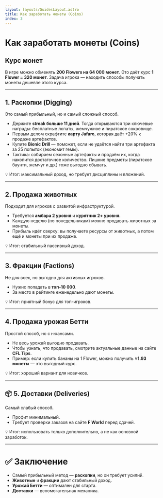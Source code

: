 ```yaml
---
layout: layouts/GuidesLayout.astro
title: Как заработать монеты (Coins)
index: 3
---
```


# Как заработать монеты (Coins)

##  Курс монет
В игре можно обменять **200 Flowers на 64 000 монет**. Это даёт курс **1 Flower = 320 монет**. Задача игрока — находить способы получать монеты дешевле этого курса.

---

##  1. Раскопки (Digging)
Это самый прибыльный, но и самый сложный способ.

-  Держите **streak больше 11 дней**. Тогда открываются три ключевые награды: бесплатные лопаты, жемчужное и пиратское сокровище.
-  Первым делом скрафтите **карту Jafaro**, которая даёт +20% к продаже артефактов.
-  Купите **Bionic Drill** — поможет, если не удаётся найти три артефакта за 25 попыток (экономит гемы).
-  Тактика: собираем сезонные артефакты и продаём их, когда накопится достаточное количество. Лишние предметы (пиратское баунти, жемчуг и др.) тоже выгодно сбывать.

💡 Итог: максимальный доход, но требует дисциплины и вложений.

---

##  2. Продажа животных
Подходит для игроков с развитой инфраструктурой.

- Требуется **амбара 2 уровня** и **курятник 2+ уровня**.
- Каждую неделю (по понедельникам) можно продавать животных за монеты.
- Прибыль идёт сверху: вы получаете ресурсы от животных, а потом ещё и монеты при их продаже.

💡 Итог: стабильный пассивный доход.

---

##  3. Фракции (Factions)
Не для всех, но выгодно для активных игроков.

- Нужно попадать в **топ-10 000**.
- За место в рейтинге еженедельно дают монеты.

💡 Итог: приятный бонус для топ-игроков.

---

##  4. Продажа урожая Бетти 
Простой способ, но с нюансами.

- Не весь урожай выгодно продавать.
- Чтобы узнать, что продавать, смотрите актуальные данные на сайте **CFL Tips**.
- Пример: если купить бананы на 1 Flower, можно получить **≈1.93 монеты** — это выгодный курс.

💡 Итог: хороший вариант для новичков.

---

## 📦 5. Доставки (Deliveries)
Самый слабый способ.

- Профит минимальный.
- Требует проверки заказов на сайте **F World** перед сдачей.

💡 Итог: использовать только дополнительно, а не как основной заработок.

---

# ✅ Заключение
- Самый прибыльный метод — **раскопки**, но он требует усилий.
- **Животные** и **фракции** дают стабильный доход.
- **Урожай Бетти** — оптимален для старта.
- **Доставки** — вспомогательная механика.



